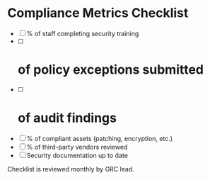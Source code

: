 # Compliance Metrics Checklist

- [ ] % of staff completing security training
- [ ] # of policy exceptions submitted
- [ ] # of audit findings
- [ ] % of compliant assets (patching, encryption, etc.)
- [ ] % of third-party vendors reviewed
- [ ] Security documentation up to date

Checklist is reviewed monthly by GRC lead.

